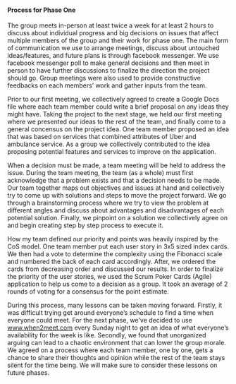 #### Process for Phase One
The group meets in-person at least twice a week for at least 2 hours to discuss about individual progress and big decisions on issues that affect multiple members of the group and their work for phase one. The main form of communication we use to arrange meetings, discuss about untouched ideas/features, and future plans is through facebook messenger. We use facebook messenger poll to make general decisions and then meet in person to have further discussions to finalize the direction the project should go. Group meetings were also used to provide constructive feedbacks on each members’ work and gather inputs from the team. 

Prior to our first meeting, we collectively agreed to create a Google Docs file where each team member could write a brief proposal on any ideas they might have. Taking the project to the next stage, we held our first meeting where we presented our ideas to the rest of the team, and finally come to a general concensus on the project idea. One team member proposed an idea that was based on services that combined attributes of Uber and ambulance service. As a group we collectively contributed to the idea proposing potential features and services to improve on the application. 

When a decision must be made, a team meeting will be held to address the issue. During the team meeting, the team (as a whole) must first acknowledge that a problem exists and that a decision needs to be made. Our team together maps out objectives and issues at hand and collectively try to come up with solutions and steps to move the project forward. We go through a brainstorming process where we try to view the problem at different angles and discuss about advantages and disadvantages of each potential solution. Finally, we pinpoint on a solution we collectively agree on and begin creating step by step process to execute it.  

How my team defined our priority and points was heavily inspired by the CoS model. One team member put each user story in  3x5 sized index cards. We then had a vote to determine the complexity using the Fibonacci scale and numbered the back of each card accordingly. After, we ordered the cards from decreasing order and discussed our results. In order to finalize the priority of the user stories, we used the Scrum Poker Cards (Agile) application to help us come to a decision as a group. It took an average of 2 rounds of voting for a consensus for the point estimate.

During this process, many lessons can be taken moving forward. Firstly, it was difficult trying get around everyone’s schedule to find a time when everyone could meet. For the next phase, we've decided to use www.when2meet.com every Sunday night to get an idea of what everyone’s availability for the week is like. Secondly, we found that unorganized arguing can lead to a chaotic environment that can lower the group morale. We agreed on a process where each team member, one by one, gets a chance to share their thoughts and opinion while the rest of the team stays silent for the time being. We will make sure to consider these lessons on future phases. 

